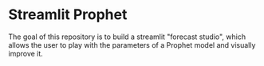 # Streamlit Prophet

The goal of this repository is to build a streamlit "forecast studio", which allows the user to play with the parameters of a
Prophet model and visually improve it.
